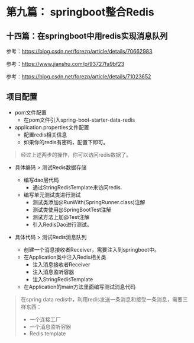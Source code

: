 # 第九篇： springboot整合Redis 
## 十四篇：在springboot中用redis实现消息队列

参考：https://blog.csdn.net/forezp/article/details/70662983

参考：https://www.jianshu.com/p/93727fa9bf23

参考：https://blog.csdn.net/forezp/article/details/71023652

项目配置
---

* pom文件配置
    * 在pom文件引入spring-boot-starter-data-redis
* application.properties文件配置
    * 配置redis相关信息
    * 如果你的redis有密码，配置下即可。
    
> 经过上述两步的操作，你可以访问redis数据了。

* 具体编码 > 测试Redis数据存储
    * 编写dao层代码
        * 通过StringRedisTemplate来访问redis.
    * 编写单元测试类进行测试
        * 测试类添加@RunWith(SpringRunner.class)注解
        * 测试类使用@SpringBootTest注解
        * 测试方法上加@Test注解
        * 引入RedisDao进行测试。

* 具体代码 > 测试Redis消息队列
    * 创建一个消息接收者Receiver，需要注入到springboot中。
    * 在Application类中注入Redis相关类
        * 注入消息接收者Receiver
        * 注入消息监听容器
        * 注入StringRedisTemplate
    * 在Application的main方法里面编写测试消息代码
    
> 在spring data redis中，利用redis发送一条消息和接受一条消息，需要三样东西：
>* 一个连接工厂
>* 一个消息监听容器
>* Redis template